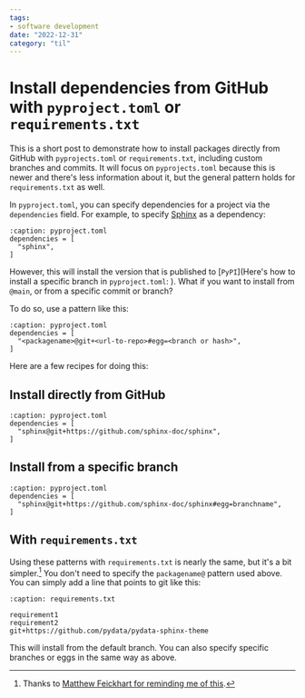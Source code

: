 ```yaml
---
tags:
- software development
date: "2022-12-31"
category: "til"
---
```


# Install dependencies from GitHub with `pyproject.toml` or `requirements.txt`

This is a short post to demonstrate how to install packages directly from GitHub with `pyprojects.toml` or `requirements.txt`, including custom branches and commits.
It will focus on `pyprojects.toml` because this is newer and there's less information about it, but the general pattern holds for `requirements.txt` as well.

In `pyproject.toml`, you can specify dependencies for a project via the `dependencies` field.
For example, to specify [Sphinx](https://sphinx-doc.org) as a dependency:

```{code-block} toml
:caption: pyproject.toml
dependencies = [
  "sphinx",
]
```

However, this will install the version that is published to [`PyPI`](Here's how to install a specific branch in `pyproject.toml`:
).
What if you want to install from `@main`, or from a specific commit or branch?

To do so, use a pattern like this:

```{code-block} toml
:caption: pyproject.toml
dependencies = [
  "<packagename>@git+<url-to-repo>#egg=<branch or hash>",
]
```

Here are a few recipes for doing this:

## Install directly from GitHub

```{code-block} toml
:caption: pyproject.toml
dependencies = [
  "sphinx@git+https://github.com/sphinx-doc/sphinx",
]
```

## Install from a specific branch

```{code-block} toml
:caption: pyproject.toml
dependencies = [
  "sphinx@git+https://github.com/sphinx-doc/sphinx#egg=branchname",
]
```

## With `requirements.txt`

Using these patterns with `requirements.txt` is nearly the same, but it's a bit simpler.[^thanks]
You don't need to specify the `packagename@` pattern used above.
You can simply add a line that points to git like this:

```{code-block} txt
:caption: requirements.txt

requirement1
requirement2
git+https://github.com/pydata/pydata-sphinx-theme
```

This will install from the default branch.
You can also specify specific branches or eggs in the same way as above.

[^thanks]: Thanks to [Matthew Feickhart for reminding me of this](https://twitter.com/HEPfeickert/status/1609280067225681920).
